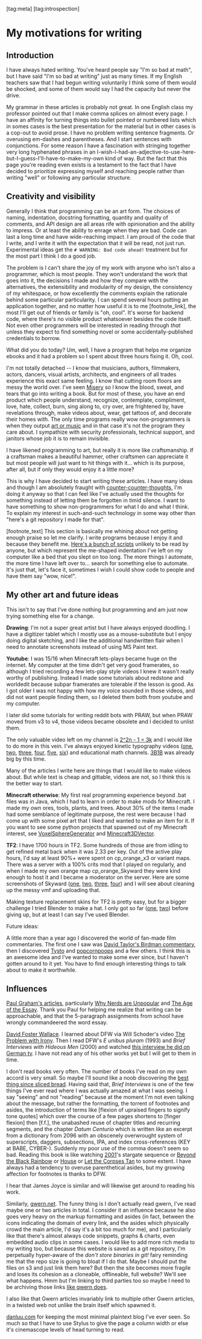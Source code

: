 [tag:meta] [tag:introspection]

My motivations for writing
==========================

## Introduction

I have always hated writing. You've heard people say "I'm so bad at math", but I have said "I'm so bad at writing" just as many times. If my English teachers saw that I had begun writing voluntarily I think some of them would be shocked, and some of them would say I had the capacity but never the drive.

My grammar in these articles is probably not great. In one English class my professor pointed out that I make comma splices on almost every page. I have an affinity for turning things into bullet pointed or numbered lists which in somes cases is the best presentation for the material but in other cases is a cop-out to avoid prose. I have no problem writing sentence fragments. Or overusing em-dashes and parentheses. And I start sentences with conjunctions. For some reason I have a fascination with stringing together very long hyphenated phrases in an I-wish-I-had-an-adjective-to-use-here-but-I-guess-I'll-have-to-make-my-own kind of way. But the fact that this page you're reading even exists is a testament to the fact that I have decided to prioritize expressing myself and reaching people rather than writing "well" or following any particular structure.

## Creativity and visibility

Generally I think that programming can be an art form. The choices of naming, indentation, docstring formatting, quantity and quality of comments, and API design are all areas rife with opinionation and the ability to impress. Or at least the ability to enrage when they are bad. Code can last a long time and have wide-reaching impact. I am proud of the code that I write, and I write it with the expectation that it will be read, not just run. Experimental ideas get the `# WARNING: Bad code ahead!` treatment but for the most part I think I do a good job.

The problem is I can't share the joy of my work with anyone who isn't also a programmer, which is most people. They won't understand the work that goes into it, the decisions I made and how they compare with the alternatives, the extensibility and modularity of my design, the consistency of my whitespace, or how excellently the comments explain the rationale behind some particular particularity. I can spend several hours putting an application together, and no matter how useful it is to me [footnote_link], the most I'll get out of friends or family is "oh, cool". It's worse for backend code, where there's no visible product whatsoever besides the code itself. Not even other programmers will be interested in reading through *that* unless they expect to find something novel or some accidentally-published credentials to borrow.

What did you do today? Um, well, I have a program that helps me organize ebooks and it had a problem so I spent about three hours fixing it. Oh, cool.

I'm not totally detached -- I know that musicians, authors, filmmakers, actors, dancers, visual artists, architects, and engineers of all trades experience this exact same feeling. I know that cutting room floors are messy the world over. I've seen [Misery](<https://en.wikipedia.org/wiki/Misery_(film)>) so I know the blood, sweat, and tears that go into writing a book. But for most of these, you have an end product which people understand, recognize, contemplate, compliment, love, hate, collect, burn, sing along to, cry over, are frightened by, have revelations through, make videos about, wear, get tattoos of, and decorate their homes with. The only time programs really wow non-programmers is when they output [art or music](https://www.reddit.com/r/generative/) and in that case it's not the program they care about. I sympathize with security professionals, technical support, and janitors whose job it is to remain invisible.

I have likened programming to art, but really it is more like craftsmanship. If a craftsman makes a beautiful hammer, other craftsmen can appreciate it but most people will just want to hit things with it... which is its purpose, after all, but if only they would enjoy it a little more?

This is why I have decided to start writing these articles. I have many ideas and though I am absolutely fraught with [counter-counter-thoughts](/writing/counter_counter_thoughts), I'm doing it anyway so that I can feel like I've actually used the thoughts for something instead of letting them be forgotten in timid silence. I want to have something to show non-programmers for what I do and what I think. To explain my interest in such-and-such technology in some way other than "here's a git repository I made for that".

[footnote_text] This section is basically me whining about not getting enough praise so let me clarify. I write programs because I enjoy it and because they benefit me. [Here's a bunch of scripts](https://git.voussoir.net/voussoir/cmd) unlikely to be read by anyone, but which represent the me-shaped indentation I've left on my computer like a bed that you slept on too long. The more things I automate, the more time I have left over to... search for something else to automate. It's just that, let's face it, sometimes I wish I could show code to people and have them say "wow, nice!".

## My other art and future ideas

This isn't to say that I've done nothing but programming and am just now trying something else for a change.

**Drawing**: I'm not a super great artist but I have always enjoyed doodling. I have a digitizer tablet which I mostly use as a mouse-substitute but I enjoy doing digital sketching, and I like the additional handwritten flair when I need to annotate screenshots instead of using MS Paint text.

**Youtube**: I was 15/16 when Minecraft lets-plays became huge on the internet. My computer at the time didn't get very good framerates, so although I tried recording a few lets-play style videos I knew it wasn't really worthy of publishing. Instead I made some tutorials about redstone and worldedit because subpar framerates are tolerable if the lesson is good. As I got older I was not happy with how my voice sounded in those videos, and did not want people finding them, so I deleted them both from youtube and my computer.

I later did some tutorials for writing reddit bots with PRAW, but when PRAW moved from v3 to v4, those videos became obsolete and I decided to unlist them.

The only valuable video left on my channel is [2^2n - 1 = 3k](https://www.youtube.com/watch?v=tZCy0Ew1I0g) and I would like to do more in this vein. I've always enjoyed kinetic typography videos ([one](https://www.youtube.com/watch?v=rNxoLJy3m3s "Network - Mad as Hell"), [two](https://www.youtube.com/watch?v=J7E-aoXLZGY "Stephen fry - Language"), [three](https://www.youtube.com/watch?v=c6Q0dfrbr10 "V for Vendetta - V Monologue"), [four](https://www.youtube.com/watch?v=8Gv0H-vPoDc "Weird Al - Word Crimes"), [five](https://www.youtube.com/watch?v=KCSA7kKNu2Y "Weird Al - Stop Forwarding That Crap to Me"), [six](https://www.newgrounds.com/portal/view/558516 "Ricepirate - Dot Dot Dot")) and educational math channels. [3B1B](https://www.youtube.com/channel/UCYO_jab_esuFRV4b17AJtAw/videos) was already big by this time.

Many of the articles I write here are things that I would like to make videos about. But while text is cheap and gittable, videos are not, so I think this is the better way to start.

**Minecraft otherwise**: My first real programming experience beyond .bat files was in Java, which I had to learn in order to make mods for Minecraft. I made my own ores, tools, plants, and trees. About 30% of the items I made had some semblance of legitimate purpose, the rest were because I had come up with some pixel art that I liked and wanted to make an item for it. If you want to see some python projects that spawned out of my Minecraft interest, see [VoxelSphereGenerator](https://git.voussoir.net/voussoir/else/tree/master/VoxelSphereGenerator) and [Minecraft3DVector](https://git.voussoir.net/voussoir/else/tree/master/Minecraft3DVector).

**TF2**: I have 1700 hours in TF2. Some hundreds of those are from idling to get refined metal back when it was 2.33 per key. Out of the active play hours, I'd say at least 90%+ were spent on cp\_orange\_x3 or variant maps. There was a server with a 100% crits mod that I played on regularly, and when I made my own orange map cp\_orange\_Skyward they were kind enough to host it and I became a moderator on the server. Here are some screenshots of Skyward ([one](tf2_skyward1.jpg), [two](tf2_skyward2.jpg), [three](tf2_skyward3.jpg), [four](tf2_skyward4.jpg)) and I will see about cleaning up the messy vmf and uploading that.

Making texture replacement skins for TF2 is pretty easy, but for a bigger challenge I tried Blender to make a hat. I only got so far ([one](tf2_hat1.jpg), [two](tf2_hat2.jpg)) before giving up, but at least I can say I've used Blender.

Future ideas:

A little more than a year ago I discovered the world of fan-made film commentaries. The first one I saw was [David Taylor's Birdman commentary](https://drive.google.com/file/d/11KK4tKOtzTHbADB8DIq3eATGWQ1cVxRz/view), then I discovered [Tysto](http://www.tysto.com/) and [popcornpoops](http://www.popcornpoops.com/) and a few others. I think this is an awesome idea and I've wanted to make some ever since, but I haven't gotten around to it yet. You have to find enough interesting things to talk about to make it worthwhile.

## Influences

[Paul Graham's articles](http://paulgraham.com/articles.html), particularly [Why Nerds are Unpopular](http://paulgraham.com/nerds.html) and [The Age of the Essay](http://paulgraham.com/essay.html). Thank you Paul for helping me realize that writing can be approachable, and that the 5-paragraph assignments from school have wrongly commandeered the word essay.

[David Foster Wallace](https://en.wikipedia.org/wiki/David_Foster_Wallace). I learned about DFW via Will Schoder's video [The Problem with Irony](https://www.youtube.com/watch?v=2doZROwdte4). Then I read DFW's *E unibus pluram* (1993) and *Brief Interviews with Hideous Men* (2000) and watched [this interview he did on German tv](https://www.youtube.com/watch?v=iGLzWdT7vGc). I have not read any of his other works yet but I will get to them in time.

I don't read books very often. The number of books I've read on my own accord is very small. So maybe I'll sound like a noob discovering the [best thing since sliced bread](https://www.youtube.com/watch?v=DgzACnYsV8U "Spongebob - Squidward finds canned bread"). Having said that, *Brief Interviews* is one of the few things I've ever read where I was actually amazed at what I was seeing. I say "seeing" and not "reading" because at the moment I'm not even talking about the message, but rather the formatting, the torrent of footnotes and asides, the introduction of terms like [flexion of upraised fingers to signify tone quotes] which over the course of a few pages shortens to [finger flexion] then [f.f.], the unabashed reuse of chapter titles and recurring segments, and the chapter *Datum Centurio* which is written like an excerpt from a dictionary from 2096 with an obscenely overwrought system of superscripts, daggers, subsections, IPA, and index cross-references (KEY at BABE, CYBER-). Suddenly my poor use of the comma doesn't seem so bad. Reading this book is like watching [2001](<https://en.wikipedia.org/wiki/2001:_A_Space_Odyssey_(film)>)'s stargate sequence or [Beyond the Black Rainbow](https://en.wikipedia.org/wiki/Beyond_the_Black_Rainbow) or [House](<https://en.wikipedia.org/wiki/House_(1977_film)>) or [Let the Corpses Tan](https://en.wikipedia.org/wiki/Let_the_Corpses_Tan) to some extent. I have always had a tendency to overuse parenthetical asides, but my growing affection for footnotes is thanks to DFW.

I hear that James Joyce is similar and will likewise get around to reading his work.

Similarly, [gwern.net](https://www.gwern.net/index). The funny thing is I don't actually read gwern, I've read maybe one or two articles in total. I consider it an influence because he also goes very heavy on the markup formatting and asides (in fact, between the icons indicating the domain of every link, and the asides which physically crowd the main article, I'd say it's a bit too much for me), and I particularly like that there's almost always code snippets, graphs & charts, even embedded audio clips in some cases. I would like to add more rich media to my writing too, but because this website is saved as a git repository, I'm perpetually hyper-aware of the *don't store binaries in git!* fairy reminding me that the repo size is going to bloat if I do that. Maybe I should put the files on s3 and just link them here? But then the site becomes more fragile and loses its cohesion as a cloneable, offlineable, full website? We'll see what happens. Hmm but I'm linking to third parties too so maybe I need to be archiving those links [like gwern does](https://www.gwern.net/Archiving-URLs).

I also like that Gwern articles invariably link to multiple other Gwern articles, in a twisted web not unlike the brain itself which spawned it.

[danluu.com](http://danluu.com/) for keeping the most minimal plaintext blog I've ever seen. So much so that I have to use Stylus to give the page a column width or else it's cinemascope levels of head turning to read.

